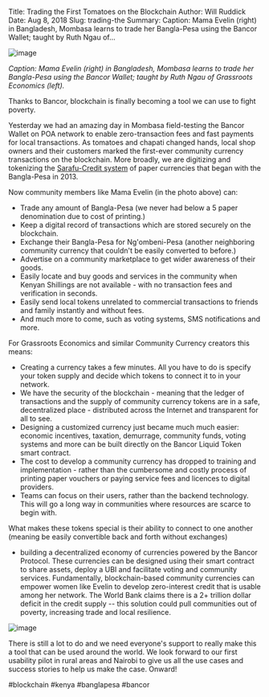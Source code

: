 Title: Trading the First Tomatoes on the Blockchain
Author: Will Ruddick
Date: Aug 8, 2018
Slug: trading-the
Summary: Caption: Mama Evelin (right) in Bangladesh, Mombasa learns to trade her Bangla-Pesa using the Bancor Wallet; taught by Ruth Ngau of...

![image](/images/blog/trading-the1.webp)

_Caption: Mama Evelin (right) in Bangladesh, Mombasa learns to trade her
Bangla-Pesa using the Bancor Wallet; taught by Ruth Ngau of Grassroots
Economics (left)._

Thanks to Bancor, blockchain is finally becoming a tool we can use to
fight poverty.

Yesterday we had an amazing day in Mombasa field-testing the Bancor
Wallet on POA network to enable zero-transaction fees and fast payments
for local transactions. As tomatoes and chapati changed hands, local
shop owners and their customers marked the first-ever community currency
transactions on the blockchain. More broadly, we are digitizing and
tokenizing the [Sarafu-Credit
system](http://en.wikipedia.org/wiki/Sarafu-Credit) of paper currencies
that began with the Bangla-Pesa in 2013.

Now community members like Mama Evelin (in the photo above) can:

- Trade any amount of Bangla-Pesa (we never had below a 5 paper
  denomination due to cost of printing.)
- Keep a digital record of transactions which are stored securely on
  the blockchain.
- Exchange their Bangla-Pesa for Ng'ombeni-Pesa (another neighboring
  community currency that couldn't be easily converted to before.)
- Advertise on a community marketplace to get wider awareness of their
  goods.
- Easily locate and buy goods and services in the community when
  Kenyan Shillings are not available - with no transaction fees and
  verification in seconds.
- Easily send local tokens unrelated to commercial transactions to
  friends and family instantly and without fees.
- And much more to come, such as voting systems, SMS notifications and
  more.

For Grassroots Economics and similar Community Currency creators this
means:

- Creating a currency takes a few minutes. All you have to do is
  specify your token supply and decide which tokens to connect it to
  in your network.
- We have the security of the blockchain - meaning that the ledger of
  transactions and the supply of community currency tokens are in a
  safe, decentralized place - distributed across the Internet and
  transparent for all to see.
- Designing a customized currency just became much much easier:
  economic incentives, taxation, demurrage, community funds, voting
  systems and more can be built directly on the Bancor Liquid Token
  smart contract.
- The cost to develop a community currency has dropped to training and
  implementation - rather than the cumbersome and costly process of
  printing paper vouchers or paying service fees and licences to
  digital providers.
- Teams can focus on their users, rather than the backend technology.
  This will go a long way in communities where resources are scarce to
  begin with.

What makes these tokens special is their ability to connect to one
another (meaning be easily convertible back and forth without exchanges)

- building a decentralized economy of currencies powered by the Bancor
  Protocol. These currencies can be designed using their smart contract to
  share assets, deploy a UBI and facilitate voting and community services.
  Fundamentally, blockchain-based community currencies can empower women
  like Evelin to develop zero-interest credit that is usable among her
  network. The World Bank claims there is a 2+ trillion dollar deficit in
  the credit supply -- this solution could pull communities out of
  poverty, increasing trade and local resilience.

![image](/images/blog/trading-the96.webp)

There is still a lot to do and we need everyone's support to really
make this a tool that can be used around the world. We look forward to
our first usability pilot in rural areas and Nairobi to give us all the
use cases and success stories to help us make the case. Onward!

#blockchain #kenya #banglapesa #bancor
